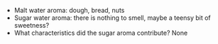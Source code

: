 * Malt water aroma: dough, bread, nuts
* Sugar water aroma: there is nothing to smell, maybe a teensy bit of sweetness?
* What characteristics did the sugar aroma contribute? None